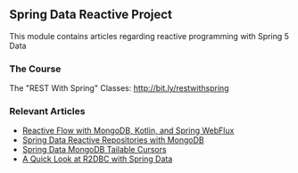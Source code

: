 ## Spring Data Reactive Project

This module contains articles regarding reactive programming with Spring 5 Data

### The Course
The "REST With Spring" Classes: http://bit.ly/restwithspring

### Relevant Articles
- [Reactive Flow with MongoDB, Kotlin, and Spring WebFlux](http://www.baeldung.com/kotlin-mongodb-spring-webflux)
- [Spring Data Reactive Repositories with MongoDB](http://www.baeldung.com/spring-data-mongodb-reactive)
- [Spring Data MongoDB Tailable Cursors](https://www.baeldung.com/spring-data-mongodb-tailable-cursors)
- [A Quick Look at R2DBC with Spring Data](https://www.baeldung.com/spring-data-r2dbc)
